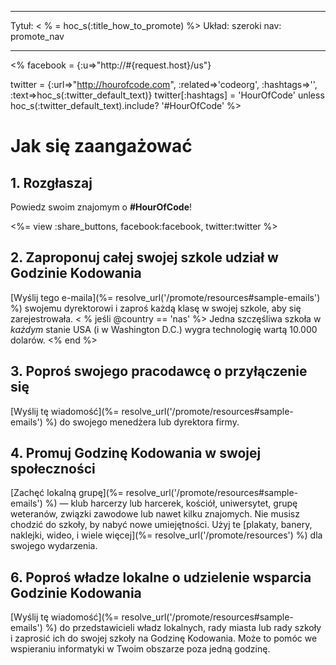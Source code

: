 * * *

Tytuł: < % = hoc_s(:title_how_to_promote) %> Układ: szeroki nav: promote_nav

* * *

<% facebook = {:u=>"http://#{request.host}/us"}

twitter = {:url=>"http://hourofcode.com", :related=>'codeorg', :hashtags=>'', :text=>hoc_s(:twitter_default_text)} twitter[:hashtags] = 'HourOfCode' unless hoc_s(:twitter_default_text).include? '#HourOfCode' %>

# Jak się zaangażować

## 1. Rozgłaszaj

Powiedz swoim znajomym o **#HourOfCode**!

<%= view :share_buttons, facebook:facebook, twitter:twitter %>

## 2. Zaproponuj całej swojej szkole udział w Godzinie Kodowania

[Wyślij tego e-maila](%= resolve_url('/promote/resources#sample-emails') %) swojemu dyrektorowi i zaproś każdą klasę w swojej szkole, aby się zarejestrowała. < % jeśli @country == 'nas' %> Jedna szczęśliwa szkoła w *każdym* stanie USA (i w Washington D.C.) wygra technologię wartą 10.000 dolarów. <% end %>

## 3. Poproś swojego pracodawcę o przyłączenie się

[Wyślij tę wiadomość](%= resolve_url('/promote/resources#sample-emails') %) do swojego menedżera lub dyrektora firmy.

## 4. Promuj Godzinę Kodowania w swojej społeczności

[Zachęć lokalną grupę](%= resolve_url('/promote/resources#sample-emails') %) — klub harcerzy lub harcerek, kościół, uniwersytet, grupę weteranów, związki zawodowe lub nawet kilku znajomych. Nie musisz chodzić do szkoły, by nabyć nowe umiejętności. Użyj te [plakaty, banery, naklejki, wideo, i wiele więcej](%= resolve_url('/promote/resources') %) dla swojego wydarzenia.

## 6. Poproś władze lokalne o udzielenie wsparcia Godzinie Kodowania

[Wyślij tę wiadomość](%= resolve_url('/promote/resources#sample-emails') %) do przedstawicieli władz lokalnych, rady miasta lub rady szkoły i zaprosić ich do swojej szkoły na Godzinę Kodowania. Może to pomóc we wspieraniu informatyki w Twoim obszarze poza jedną godzinę.